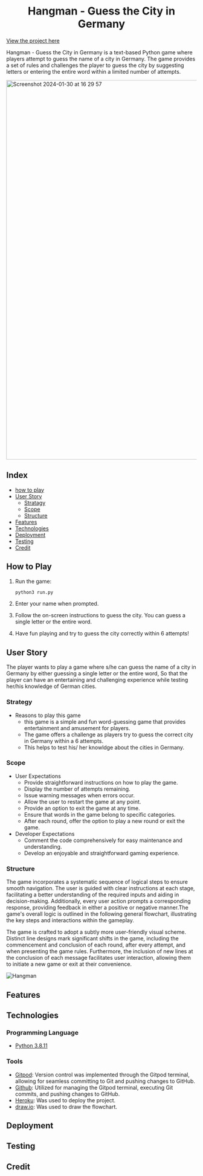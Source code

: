 <h1 align="center" > Hangman - Guess the City in Germany</h1>

[View the project here](<https://hangman-guess-german-city-a1d4f2c4de91.herokuapp.com>)

Hangman - Guess the City in Germany is a text-based Python game where players attempt to guess the name of a city in Germany. The game provides a set of rules and challenges the player to guess the city by suggesting letters or entering the entire word within a limited number of attempts.

<img width="1005" alt="Screenshot 2024-01-30 at 16 29 57" src="https://github.com/fh255/Hangman_guess/assets/34744096/0b2676d1-ba58-4f2a-bc0e-84cf5e7a6384">


## Index

* [how to play](url)
* [User Story](url)
   - [Stratagy](url)
   - [Scope](url)
   - [Structure](url)
* [Features](url)
* [Technologies](url)
* [Deployment](url)
* [Testing](url)
* [Credit](url)

## How to Play

1. Run the game:

    ```bash
    python3 run.py
    ```

2. Enter your name when prompted.

3. Follow the on-screen instructions to guess the city. You can guess a single letter or the entire word.

4. Have fun playing and try to guess the city correctly within 6 attempts!



## User Story

The player wants to play a game where s/he can guess the name of a city in Germany by either guessing a single letter or the entire word,
So that the player can have an entertaining and challenging experience while testing her/his knowledge of German cities.

### Strategy
- Reasons to play this game
   - this game is a simple and fun word-guessing game that provides entertainment and amusement for players.
   - The game offers a challenge as players try to guess the correct city in Germany within a 6 attempts.
   - This helps to test his/ her knowldge about the cities in Germany.
### Scope
- User Expectations
  - Provide straightforward instructions on how to play the game.
  - Display the number of attempts remaining.
  - Issue warning messages when errors occur.
  - Allow the user to restart the game at any point.
  - Provide an option to exit the game at any time.
  - Ensure that words in the game belong to specific categories.
  - After each round, offer the option to play a new round or exit the game.
- Developer Expectations
   - Comment the code comprehensively for easy maintenance and understanding.
   - Develop an enjoyable and straightforward gaming experience.
 
### Structure

The game incorporates a systematic sequence of logical steps to ensure smooth navigation. The user is guided with clear instructions at each stage, facilitating a better understanding of the required inputs and aiding in decision-making. Additionally, every user action prompts a corresponding response, providing feedback in either a positive or negative manner.The game's overall logic is outlined in the following general flowchart, illustrating the key steps and interactions within the gameplay.

The game is crafted to adopt a subtly more user-friendly visual scheme. Distinct line designs mark significant shifts in the game, including the commencement and conclusion of each round, after every attempt, and when presenting the game rules. Furthermore, the inclusion of new lines at the conclusion of each message facilitates user interaction, allowing them to initiate a new game or exit at their convenience.

![Hangman](https://github.com/fh255/Hangman_guess/assets/34744096/9de26be3-dae1-4ba7-ae1b-97f2cc2ccbb8)


## Features


## Technologies
### Programming Language
- [Python 3.8.11]([url](https://www.python.org/))
### Tools
- [Gitpod]([url](https://gitpod.io/new)): Version control was implemented through the Gitpod terminal, allowing for seamless committing to Git and pushing changes to GitHub.
- [Github]([url](https://github.com/)): Utilized for managing the Gitpod terminal, executing Git commits, and pushing changes to GitHub.
- [Heroku]([url](https://id.heroku.com/login)): Was used to deploy the project.
- [draw.io]([url](https://app.diagrams.net/)): Was used to draw the flowchart.

## Deployment


## Testing



## Credit









